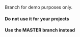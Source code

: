 Branch for demo purposes only.

#### Do not use it for your projects

#### Use the MASTER branch instead
